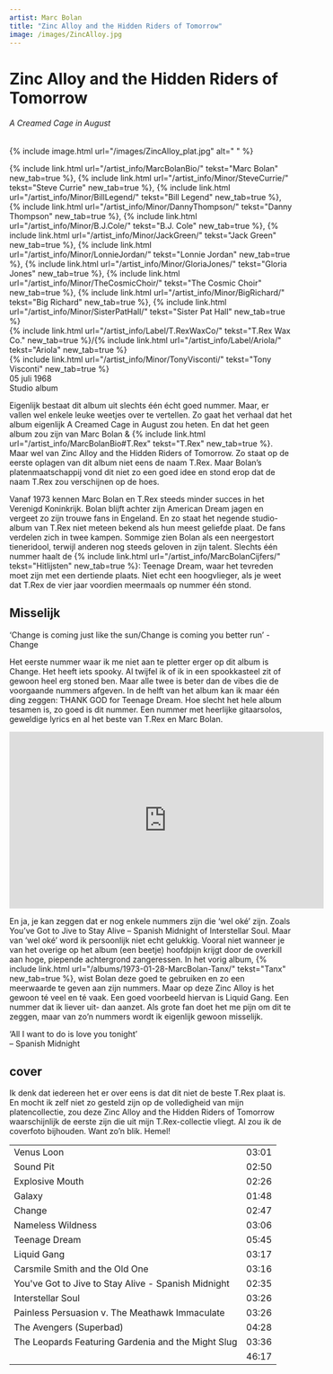 ```yaml
---
artist: Marc Bolan 
title: "Zinc Alloy and the Hidden Riders of Tomorrow"
image: /images/ZincAlloy.jpg
---
```


# Zinc Alloy and the Hidden Riders of Tomorrow
###### A Creamed Cage in August
{% include image.html url="/images/ZincAlloy_plat.jpg" alt=" " %}

<span class="bio-cd">
{% include link.html url="/artist_info/MarcBolanBio/" tekst="Marc Bolan" new_tab=true %}, {% include link.html url="/artist_info/Minor/SteveCurrie/" tekst="Steve Currie" new_tab=true %}, {% include link.html url="/artist_info/Minor/BillLegend/" tekst="Bill Legend" new_tab=true %}, {% include link.html url="/artist_info/Minor/DannyThompson/" tekst="Danny Thompson" new_tab=true %}, {% include link.html url="/artist_info/Minor/B.J.Cole/" tekst="B.J. Cole" new_tab=true %}, {% include link.html url="/artist_info/Minor/JackGreen/" tekst="Jack Green" new_tab=true %}, {% include link.html url="/artist_info/Minor/LonnieJordan/" tekst="Lonnie Jordan" new_tab=true %}, {% include link.html url="/artist_info/Minor/GloriaJones/" tekst="Gloria Jones" new_tab=true %}, {% include link.html url="/artist_info/Minor/TheCosmicChoir/" tekst="The Cosmic Choir" new_tab=true %}, {% include link.html url="/artist_info/Minor/BigRichard/" tekst="Big Richard" new_tab=true %}, {% include link.html url="/artist_info/Minor/SisterPatHall/" tekst="Sister Pat Hall" new_tab=true %}<br>
{% include link.html url="/artist_info/Label/T.RexWaxCo/" tekst="T.Rex Wax Co." new_tab=true %}/{% include link.html url="/artist_info/Label/Ariola/" tekst="Ariola" new_tab=true %}<br>
{% include link.html url="/artist_info/Minor/TonyVisconti/" tekst="Tony Visconti" new_tab=true %}<br>
</span>
05 juli 1968<br>Studio album

Eigenlijk bestaat dit album uit slechts één écht goed nummer. Maar, er vallen wel enkele leuke weetjes over te vertellen. Zo gaat het verhaal dat het album eigenlijk <span class="engels">A Creamed Cage in August</span> zou heten. En dat het geen album zou zijn van Marc Bolan & {% include link.html url="/artist_info/MarcBolanBio#T.Rex" tekst="T.Rex" new_tab=true %}. Maar wel van <span class="engels">Zinc Alloy and the Hidden Riders of Tomorrow</span>. Zo staat op de eerste oplagen van dit album niet eens de naam <span class="engels">T.Rex</span>. Maar Bolan’s platenmaatschappij vond dit niet zo een goed idee en stond erop dat de naam <span class="engels">T.Rex</span> zou verschijnen op de hoes. Vanaf 1973 kennen Marc Bolan en <span class="engels">T.Rex</span> steeds minder succes in het Verenigd Koninkrijk. Bolan blijft achter zijn <span class="engels">American Dream</span> jagen en vergeet zo zijn trouwe fans in Engeland. En zo staat het negende studio-album van <span class="engels">T.Rex</span> niet meteen bekend als hun meest geliefde plaat. De fans verdelen zich in twee kampen. Sommige zien Bolan als een neergestort tieneridool, terwijl anderen nog steeds geloven in zijn talent. Slechts één nummer haalt de {% include link.html url="/artist_info/MarcBolanCijfers/" tekst="Hitlijsten" new_tab=true %}: <span class="engels">Teenage Dream</span>, waar het tevreden moet zijn met een dertiende plaats. Niet echt een hoogvlieger, als je weet dat <span class="engels">T.Rex</span> de vier jaar voordien meermaals op nummer één stond. 

## Misselijk

<div class="uitgelicht">‘Change is coming just like the sun/Change is coming you better run’ - Change</div>

Het eerste nummer waar ik me niet aan te pletter erger op dit album is <span class="engels">Change</span>. Het heeft iets <span class="engels">spooky</span>. Al twijfel ik of ik in een spookkasteel zit of gewoon heel erg <span class="engels">stoned</span> ben. Maar alle twee is beter dan de <span class="engels">vibes</span> die de voorgaande nummers afgeven. In de helft van het album kan ik maar één ding zeggen: <span class="engels">THANK GOD for Teenage Dream</span>. Hoe slecht het hele album tesamen is, zo goed is dit nummer. Een nummer met heerlijke gitaarsolos, geweldige <span class="engels">lyrics</span> en al het beste van <span class="engels">T.Rex</span> en Marc Bolan.

<iframe width="560" height="315" src="https://www.youtube.com/embed/2Ejrb2QXA0s" frameborder="0" allowfullscreen></iframe>

En ja, je kan zeggen dat er nog enkele nummers zijn die ‘wel oké’ zijn. Zoals <span class="engels">You’ve Got to Jive to Stay Alive – Spanish Midnight</span> of <span class="engels">Interstellar Soul</span>. Maar van ‘wel oké’ word ik persoonlijk niet echt gelukkig. Vooral niet wanneer je van het overige op het album (een beetje) hoofdpijn krijgt door de <span class="engels">overkill</span> aan hoge, piepende achtergrond zangeressen. In het vorig album, {% include link.html url="/albums/1973-01-28-MarcBolan-Tanx/" tekst="Tanx" new_tab=true %}, wist Bolan deze goed te gebruiken en zo een meerwaarde te geven aan zijn nummers. Maar op deze <span class="engels">Zinc Alloy</span> is het gewoon té veel en té vaak. Een goed voorbeeld hiervan is <span class="engels">Liquid Gang</span>. Een nummer dat ik liever uit- dan aanzet. Als grote fan doet het me pijn om dit te zeggen, maar van zo’n nummers wordt ik eigenlijk gewoon misselijk. 
<div class="uitgelicht">‘All I want to do is love you tonight’<br> – Spanish Midnight</div>

<span class="pagebreak"> </span>
## cover

Ik denk dat iedereen het er over eens is dat dit niet de beste <span class="engels">T.Rex</span> plaat is. En mocht ik zelf niet zo gesteld zijn op de volledigheid van mijn platencollectie, zou deze <span class="engels">Zinc Alloy and the Hidden Riders of Tomorrow</span> waarschijnlijk de eerste zijn die uit mijn <span class="engels">T.Rex</span>-collectie vliegt. Al zou ik de coverfoto bijhouden. Want zo’n blik. Hemel!
<div class="witregel"> </div>

<table>
	<tr>
		<td>Venus Loon</td>
		<td>03:01</td>
	</tr>
	<tr>
		<td>Sound Pit</td>
		<td>02:50</td>
	</tr>
	<tr>
		<td>Explosive Mouth</td>
		<td>02:26</td>
	</tr>
	<tr>
		<td>Galaxy</td>
		<td>01:48</td>
	</tr>
	<tr>
		<td>Change</td>
		<td>02:47</td>
	</tr>
	<tr>
		<td>Nameless Wildness</td>
		<td>03:06</td>
	</tr>
	<tr>
		<td>Teenage Dream</td>
		<td>05:45</td>
	</tr>
	<tr>
		<td>Liquid Gang</td>
		<td>03:17</td>
	</tr>
	<tr>
		<td>Carsmile Smith and the Old One</td>
		<td>03:16</td>
	</tr>
	<tr>
		<td>You've Got to Jive to Stay Alive - Spanish Midnight</td>
		<td>02:35</td>
	</tr>
	<tr>
		<td>Interstellar Soul</td>
		<td>03:26</td>
	</tr>
	<tr>
		<td>Painless Persuasion v. The Meathawk Immaculate</td>
		<td>03:26</td>
	</tr>
	<tr>
		<td>The Avengers (Superbad)</td>
		<td>04:28</td>
	</tr>
	<tr>
		<td>The Leopards Featuring Gardenia and the Might Slug</td>
		<td>03:36</td>
	</tr>
	<tr>
		<td> </td>
		<td>46:17</td>
	</tr>
</table>

